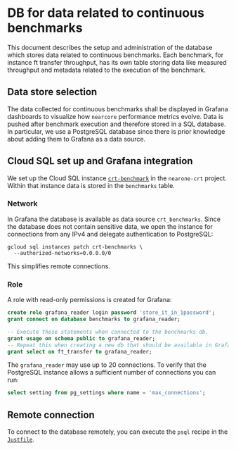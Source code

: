 # DB for data related to continuous benchmarks

This document describes the setup and administration of the database which stores data related to continuous benchmarks. Each benchmark, for instance ft transfer throughput, has its own table storing data like measured throughput and metadata related to the execution of the benchmark.

## Data store selection

The data collected for continuous benchmarks shall be displayed in Grafana dashboards to visualize how `nearcore` performance metrics evolve. Data is pushed after benchmark execution and therefore stored in a SQL database. In particular, we use a PostgreSQL database since there is prior knowledge about adding them to Grafana as a data source.

## Cloud SQL set up and Grafana integration

We set up the Cloud SQL instance [`crt-benchmark`](https://console.cloud.google.com/sql/instances/crt-benchmarks/overview?project=nearone-crt) in the `nearone-crt` project. Within that instance data is stored in the `benchmarks` table.

### Network

In Grafana the database is available as data source `crt_benchmarks`. Since the database does not contain sensitive data, we open the instance for connections from any IPv4 and delegate authentication to PostgreSQL:

```
gcloud sql instances patch crt-benchmarks \
  --authorized-networks=0.0.0.0/0
```

This simplifies remote connections.

### Role

A role with read-only permissions is created for Grafana:

```sql
create role grafana_reader login password 'store_it_in_1password';
grant connect on database benchmarks to grafana_reader;

-- Execute these statements when connected to the benchmarks db.
grant usage on schema public to grafana_reader;
-- Repeat this when creating a new db that should be available in Grafana.
grant select on ft_transfer to grafana_reader;
```

The `grafana_reader` may use up to 20 connections. To verify that the PostgreSQL instance allows a sufficient number of connections you can run:

```sql
select setting from pg_settings where name = 'max_connections';
```

## Remote connection

To connect to the database remotely, you can execute the `psql` recipe in the [`Justfile`](./Justfile).
